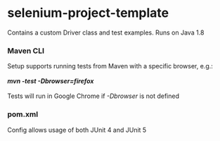 # selenium-project-template
Contains a custom Driver class and test examples. Runs on Java 1.8

### Maven CLI
Setup supports running tests from Maven with a specific browser, e.g.:<br/><br/>
***mvn -test -Dbrowser=firefox*** <br/><br/>
Tests will run in Google Chrome if _-Dbrowser_ is not defined

### pom.xml
Config allows usage of both JUnit 4 and JUnit 5
